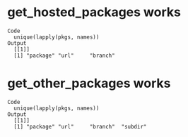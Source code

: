 # get_hosted_packages works

    Code
      unique(lapply(pkgs, names))
    Output
      [[1]]
      [1] "package" "url"     "branch" 
      

# get_other_packages works

    Code
      unique(lapply(pkgs, names))
    Output
      [[1]]
      [1] "package" "url"     "branch"  "subdir" 
      

